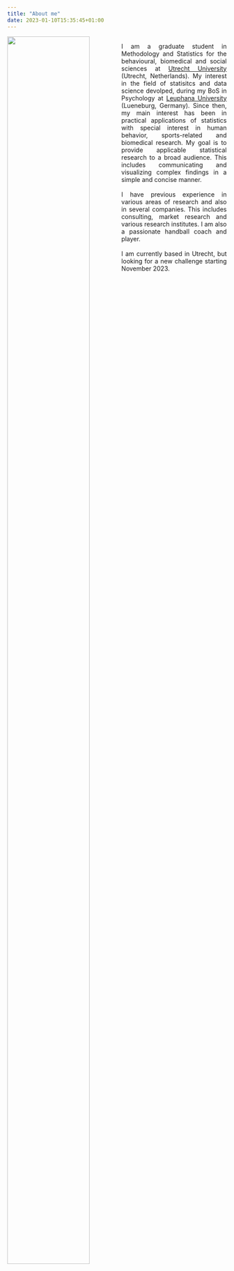 ```yaml
---
title: "About me"
date: 2023-01-10T15:35:45+01:00
---
```


<div style="float: left; width: 52%;">
<img src = "/images/vacation_prof.png" width = 85% />
</div>

<div style="float: right; width: 48%;">
<p align="justify"> I am a graduate student in Methodology and Statistics for the behavioural, biomedical and social sciences at <a href="https://www.uu.nl/en">Utrecht University</a> (Utrecht, Netherlands). My interest in the field of statisitcs and data science devolped, during my BoS in Psychology at <a href="https://www.leuphana.de/">Leuphana University</a> (Lueneburg, Germany). Since then, my main interest has been in practical applications of statistics with special interest in human behavior, sports-related and biomedical research. My goal is to provide applicable statistical research to a broad audience. This includes communicating and visualizing complex findings in a simple and concise manner. 
<br>
<br>
I have previous experience in various areas of research and also in several companies. This includes consulting, market research and various research institutes. I am also a passionate handball coach and player. 
<br>
<br>
I am currently based in Utrecht, but looking for a new challenge starting November 2023.
</p>
</div>